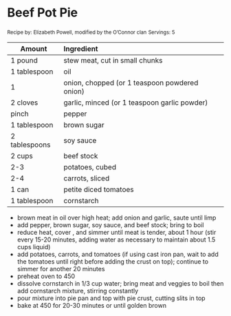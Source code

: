# Beef Pot Pie

<small>Recipe by: Elizabeth Powell, modified by the O’Connor clan</small>
<small>Servings: 5</small>

| Amount        | Ingredient                                    |
| ------------- | :-------------------------------------------- |
| 1 pound       | stew meat, cut in small chunks                |
| 1 tablespoon  | oil                                           |
| 1             | onion, chopped (or 1 teaspoon powdered onion) |
| 2 cloves      | garlic, minced (or 1 teaspoon garlic powder)  |
| pinch         | pepper                                        |
| 1 tablespoon  | brown sugar                                   |
| 2 tablespoons | soy sauce                                     |
| 2 cups        | beef stock                                    |
| 2-3           | potatoes, cubed                               |
| 2-4           | carrots, sliced                               |
| 1 can         | petite diced tomatoes                         |
| 1 tablespoon  | cornstarch                                    |

- brown meat in oil over high heat; add onion and garlic, saute until limp
- add pepper, brown sugar, soy sauce, and beef stock; bring to boil
- reduce heat, cover , and simmer until meat is tender, about 1 hour (stir every 15-20 minutes, adding water as necessary to maintain about 1.5 cups liquid)
- add potatoes, carrots, and tomatoes (if using cast iron pan, wait to add the tomatoes until right before adding the crust on top); continue to simmer for another 20 minutes
- preheat oven to 450
- dissolve cornstarch in 1/3 cup water; bring meat and veggies to boil then add cornstarch mixture, stirring constantly
- pour mixture into pie pan and top with pie crust, cutting slits in top
- bake at 450 for 20-30 minutes or until golden brown
